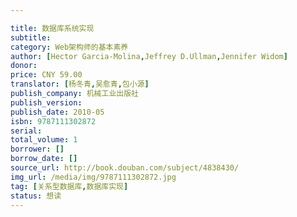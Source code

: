 ```yaml
---

title: 数据库系统实现
subtitle: 
category: Web架构师的基本素养
author: [Hector Garcia-Molina,Jeffrey D.Ullman,Jennifer Widom]
donor: 
price: CNY 59.00
translator: [杨冬青,吴愈青,包小源]
publish_company: 机械工业出版社
publish_version: 
publish_date: 2010-05
isbn: 9787111302872
serial: 
total_volume: 1
borrower: []
borrow_date: []
source_url: http://book.douban.com/subject/4838430/
img_url: /media/img/9787111302872.jpg
tag: [关系型数据库,数据库实现]
status: 想读
---
```


